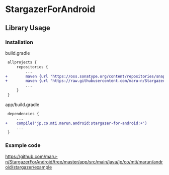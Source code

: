 # StargazerForAndroid

## Library Usage

### Installation

build.gradle

```diff
 allprojects {
     repositories {
         ...
+        maven {url "https://oss.sonatype.org/content/repositories/snapshots" }
+        maven {url "https://raw.githubusercontent.com/maru-n/StargazerForAndroid/master/repository" }
         ...
     }
 }
```

app/build.gradle

```diff
 dependencies {
     ...
+    compile('jp.co.mti.marun.android:stargazer-for-android:+')
     ...
 }
```

### Example code

https://github.com/maru-n/StargazerForAndroid/tree/master/app/src/main/java/jp/co/mti/marun/android/stargazer/example

